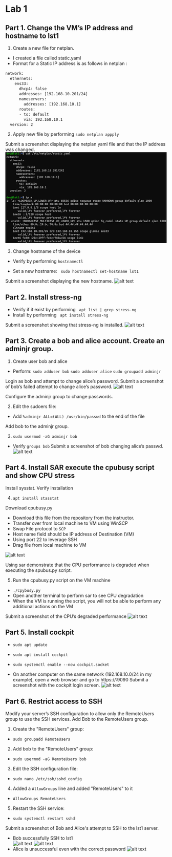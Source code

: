 # Lab 1 

## Part 1. Change the VM’s IP address and hostname to lst1 

1. Create a new file for netplan.
- I created a file called static.yaml
- Format for a Static IP address is as follows in netplan :
```
network:
  ethernets:
    ens33:
      dhcp4: false
      addresses: [192.168.10.201/24]
      nameservers:
        addresses: [192.168.10.1]
      routes:
      - to: default
        via: 192.168.10.1
  version: 2
```
2. Apply new file by performing ``` sudo netplan appply ```  

Submit a screenshot displaying the netplan yaml file and that the IP address was changed.  
![alt text](/Linux%20Server%20Technologies/Lab_Images/lab1-1.png)

3. Change hostname of the device

- Verify by performing ```hostnamectl```

- Set a new hostname:
``` sudo hostnamectl set-hostname lst1```

Submit a screenshot displaying the new hostname.
![alt text](/Linux%20Server%20Technologies/Lab_Images/lab1-2.png)  
## Part 2. Install stress-ng

- Verify if it exist by performing ``` apt list | grep stress-ng```
- Install by performing ``` apt install stress-ng```

Submit a screenshot showing that stress-ng is installed.
![alt text](/Linux%20Server%20Technologies/Lab_Images/lab1-3.png)
## Part 3. Create a bob and alice account. Create an adminjr group.

1. Create user bob and alice
- Perform:
```sudo adduser bob```
```sudo adduser alice```
```sudo groupadd adminjr```

Login as bob and attempt to change alice’s password.
Submit a screenshot of bob’s failed attempt to change alice’s password.
![alt text](/Linux%20Server%20Technologies/Lab_Images/lab1-4.png)  

Configure the adminjr group to change passwords.

2. Edit the sudoers file:
 - Add ```%adminjr ALL=(ALL) /usr/bin/passwd``` to the end of the file

Add bob to the adminjr group.

3. ```sudo usermod -aG adminjr bob```
- Verify `groups bob`
Submit a screenshot of bob changing alice’s passwd.
![alt text](/Linux%20Server%20Technologies/Lab_Images/lab1-5.png)  

## Part 4. Install SAR execute the cpubusy script and show CPU stress

Install sysstat. Verify installation

4. `apt install stasstat`

Download cpubusy.py

- Download this file from the repository from the instructor.
- Transfer over from local machine to VM using WinSCP
- Swap File protocol to `SCP`
- Host name field should be IP address of Destination (VM)
- Using port 22 to leverage SSH
- Drag file from local machine to VM

![alt text](/Linux%20Server%20Technologies/Lab_Images/lab1-6.png)

Using sar demonstrate that the CPU performance is degraded when executing the spubus.py script.

5. Run the cpubusy.py script on the VM machine
- `./cpybusy.py`
- Open another terminal to perform sar to see CPU degradation
- When the VM is running the script, you will not be able to perform any additional actions on the VM

Submit a screenshot of the CPU’s degraded performance
![alt text](/Linux%20Server%20Technologies/Lab_Images/lab1-7.png)
## Part 5. Install cockpit

- `sudo apt update`
- `sudo apt install cockpit`
- `sudo systemctl enable --now cockpit.socket`

- On another computer on the same network (192.168.10.0/24 in my example), open a web browser and go to https://<VM IP>:9090
Submit a screenshot with the cockpit login screen.
![alt text](/Linux%20Server%20Technologies/Lab_Images/lab1-8.png)

## Part 6. Restrict access to SSH

Modify your server’s SSH configuration to allow only the RemoteUsers group to use the SSH services.
Add Bob to the RemoteUsers group. 
1. Create the "RemoteUsers" group:
- `sudo groupadd RemoteUsers`
2. Add bob to the "RemoteUsers" group:
- `sudo usermod -aG RemoteUsers bob`
3. Edit the SSH configuration file:
- `sudo nano /etc/ssh/sshd_config`
4. Added a `AllowGroups` line and added "RemoteUsers" to it
- `AllowGroups RemoteUsers`
5. Restart the SSH service:
- `sudo systemctl restart sshd`

Submit a screenshot of Bob and Alice's attempt to SSH to the lst1 server.
- Bob successfully SSH to lst1  
![alt text](/Linux%20Server%20Technologies/Lab_Images/lab1-9.png)
![alt text](/Linux%20Server%20Technologies/Lab_Images/lab1-10.png)
- Alice is unsuccessful even with the correct password
![alt text](image.png)